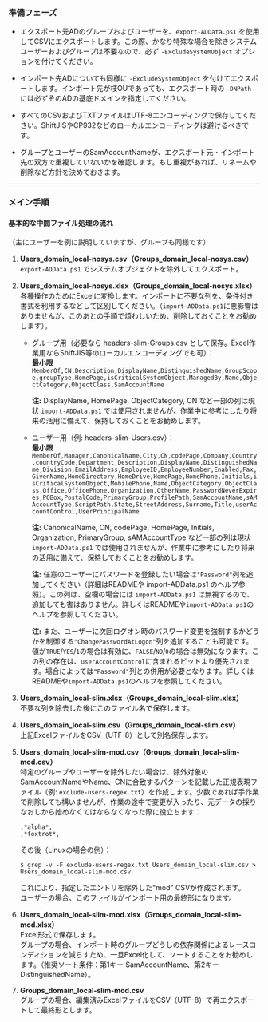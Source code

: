 ### 準備フェーズ

- エクスポート元ADのグループおよびユーザーを、`export-ADData.ps1` を使用してCSVにエクスポートします。この際、かなり特殊な場合を除きシステムユーザーおよびグループは不要なので、必ず `-ExcludeSystemObject` オプションを付けてください。

- インポート先ADについても同様に `-ExcludeSystemObject` を付けてエクスポートします。インポート先が枝OUであっても、エクスポート時の `-DNPath` には必ずそのADの基底ドメインを指定してください。

- すべてのCSVおよびTXTファイルはUTF-8エンコーディングで保存してください。ShiftJISやCP932などのローカルエンコーディングは避けるべきです。

- グループとユーザーのSamAccountNameが、エクスポート元・インポート先の双方で重複していないかを確認します。もし重複があれば、リネームや削除など方針を決めておきます。

---

### メイン手順

#### 基本的な中間ファイル処理の流れ
（主にユーザーを例に説明していますが、グループも同様です）

1. **Users_domain_local-nosys.csv（Groups_domain_local-nosys.csv）**  
   `export-ADData.ps1` でシステムオブジェクトを除外してエクスポート。

2. **Users_domain_local-nosys.xlsx（Groups_domain_local-nosys.xlsx）**  
   各種操作のためにExcelに変換します。インポートに不要な列を、条件付き書式を利用するなどして区別してください。（`import-ADData.ps1`に悪影響はありませんが、このあとの手順で煩わしいため、削除しておくことをお勧めします）。

   - グループ用（必要なら headers-slim-Groups.csv として保存。Excel作業用ならShiftJIS等のローカルエンコーディングでも可）：  
     **最小限**  
     `MemberOf,CN,Description,DisplayName,DistinguishedName,GroupScope,groupType,HomePage,isCriticalSystemObject,ManagedBy,Name,ObjectCategory,ObjectClass,SamAccountName`

     **注:** DisplayName, HomePage, ObjectCategory, CN など一部の列は現状 `import-ADData.ps1` では使用されませんが、作業中に参考にしたり将来の活用に備えて、保持しておくことをお勧めします。

   - ユーザー用（例: headers-slim-Users.csv）：  
     **最小限**  
     `MemberOf,Manager,CanonicalName,City,CN,codePage,Company,Country,countryCode,Department,Description,DisplayName,DistinguishedName,Division,EmailAddress,EmployeeID,EmployeeNumber,Enabled,Fax,GivenName,HomeDirectory,HomeDrive,HomePage,HomePhone,Initials,isCriticalSystemObject,MobilePhone,Name,ObjectCategory,ObjectClass,Office,OfficePhone,Organization,OtherName,PasswordNeverExpires,POBox,PostalCode,PrimaryGroup,ProfilePath,SamAccountName,sAMAccountType,ScriptPath,State,StreetAddress,Surname,Title,userAccountControl,UserPrincipalName`

     **注:** CanonicalName, CN, codePage, HomePage, Initials, Organization, PrimaryGroup, sAMAccountType など一部の列は現状 `import-ADData.ps1` では使用されませんが、作業中に参考にしたり将来の活用に備えて、保持しておくことをお勧めします。

     **注:** 任意のユーザーにパスワードを登録したい場合は`"Password"`列を追加してください（詳細はREADMEや import-ADData.ps1 のヘルプ参照）。この列は、空欄の場合には `import-ADData.ps1` は無視するので、追加しても害はありません。詳しくはREADMEや`import-ADData.ps1`のヘルプを参照してください。

     **注:** また、ユーザーに次回ログオン時のパスワード変更を強制するかどうかを制御する`"ChangePasswordAtLogon"`列を追加することも可能です。値が`TRUE`/`YES`/`1`の場合は有効に、`FALSE`/`NO`/`0`の場合は無効になります。この列の存在は、`userAccountControl`に含まれるビットより優先されます。場合によっては`"Password"`列との併用が必要となります。詳しくはREADMEや`import-ADData.ps1`のヘルプを参照してください。

3. **Users_domain_local-slim.xlsx（Groups_domain_local-slim.xlsx）**  
   不要な列を除去した後にこのファイル名で保存します。

4. **Users_domain_local-slim.csv（Groups_domain_local-slim.csv）**  
   上記ExcelファイルをCSV（UTF-8）として別名保存します。

5. **Users_domain_local-slim-mod.csv（Groups_domain_local-slim-mod.csv）**  
   特定のグループやユーザーを除外したい場合は、除外対象のSamAccountNameやName、CNに合致するパターンを記載した正規表現ファイル（例: `exclude-users-regex.txt`）を作成します。少数であれば手作業で削除しても構いませんが、作業の途中で変更が入ったり、元データの採りなおしから始めなくてはならなくなった際に役立ちます：  
   ```
   ,*alpha*,
   ,*foxtrot*,
   ```
   その後（Linuxの場合の例）：  
   ```
   $ grep -v -F exclude-users-regex.txt Users_domain_local-slim.csv > Users_domain_local-slim-mod.csv
   ```
   これにより、指定したエントリを除外した"mod" CSVが作成されます。  
   ユーザーの場合、このファイルがインポート用の最終形になります。

6. **Users_domain_local-slim-mod.xlsx（Groups_domain_local-slim-mod.xlsx）**  
   Excel形式で保存します。  
   グループの場合、インポート時のグループどうしの依存関係によるレースコンディションを減らすため、一旦Excel化して、ソートすることをお勧めします。（推奨ソート条件：第1キー SamAccountName、第2キー DistinguishedName）。

7. **Groups_domain_local-slim-mod.csv**  
   グループの場合、編集済みExcelファイルをCSV（UTF-8）で再エクスポートして最終形とします。

